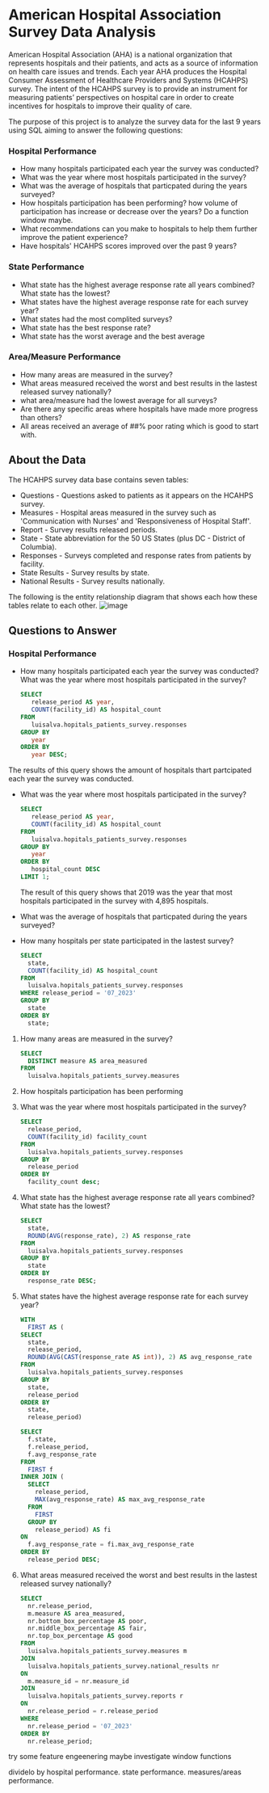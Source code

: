 # American Hospital Association Survey Data Analysis

American Hospital Association (AHA) is a national organization that represents hospitals and their patients, and acts as a source of information on health care issues and trends. Each year AHA produces the Hospital Consumer Assessment of Healthcare Providers and Systems (HCAHPS) survey. The intent of the HCAHPS survey is to provide an instrument for measuring patients’ perspectives on hospital care in order to create incentives for hospitals to improve their quality of care. 

The purpose of this project is to analyze the survey data for the last 9 years using SQL aiming to answer the following questions:

### Hospital Performance
* How many hospitals participated each year the survey was conducted?
* What was the year where most hospitals participated in the survey?
* What was the average of hospitals that particpated during the years surveyed?
* How hospitals participation has been performing? how volume of participation has increase or decrease over the years? Do a 
   function window maybe.
* What recommendations can you make to hospitals to help them further improve the patient experience?
* Have hospitals' HCAHPS scores improved over the past 9 years?

### State Performance
* What state has the highest average response rate all years combined? What state has the lowest?
* What states have the highest average response rate for each survey year?
* What states had the most complited surveys?
* What state has the best response rate?
* What state has the worst average and the best average

### Area/Measure Performance
* How many areas are measured in the survey?
* What areas measured received the worst and best results in the lastest released survey nationally?
* what area/measure had the lowest average for all surveys?
* Are there any specific areas where hospitals have made more progress than others?
* All areas received an average of ##% poor rating which is good to start with. 

## About the Data

The HCAHPS survey data base contains seven tables:
* Questions - Questions asked to patients as it appears on the HCAHPS survey.
* Measures - Hospital areas measured in the survey such as 'Communication with Nurses' and 'Responsiveness of Hospital Staff'.
* Report - Survey results released periods.
* State - State abbreviation for the 50 US States (plus DC - District of Columbia).
* Responses - Surveys completed and response rates from patients by facility.
* State Results - Survey results by state.
* National Results - Survey results nationally.

The following is the entity relationship diagram that shows each how these tables relate to each other.
![image](https://github.com/Luis102487/patients_survey/assets/96627296/6e144772-3720-447c-b3c3-f3843e1b98da)


## Questions to Answer

### Hospital Performance

* How many hospitals participated each year the survey was conducted? What was the year where most hospitals participated in the survey?
  ```sql
  SELECT
     release_period AS year,
     COUNT(facility_id) AS hospital_count
  FROM
     luisalva.hopitals_patients_survey.responses
  GROUP BY
     year
  ORDER BY
     year DESC;
  ```
The results of this query shows the amount of hospitals thart partcipated each year the survey was conducted.

* What was the year where most hospitals participated in the survey?
  ```sql
  SELECT
     release_period AS year,
     COUNT(facility_id) AS hospital_count
  FROM
     luisalva.hopitals_patients_survey.responses
  GROUP BY
     year
  ORDER BY
     hospital_count DESC
  LIMIT 1;
  ```
  The result of this query shows that 2019 was the year that most hospitals participated in the survey with 4,895 hospitals.

* What was the average of hospitals that particpated during the years surveyed?
  

* How many hospitals per state participated in the lastest survey?
  ```sql
  SELECT
    state,
    COUNT(facility_id) AS hospital_count
  FROM
    luisalva.hopitals_patients_survey.responses
  WHERE release_period = '07_2023'
  GROUP BY
    state
  ORDER BY 
    state;
  ```





1. How many areas are measured in the survey?
   ```sql
   SELECT
     DISTINCT measure AS area_measured
   FROM
     luisalva.hopitals_patients_survey.measures
   ```

2. How hospitals participation has been performing
  
  
3. What was the year where most hospitals participated in the survey?
   ```sql
   SELECT
     release_period,
     COUNT(facility_id) facility_count
   FROM
     luisalva.hopitals_patients_survey.responses
   GROUP BY
     release_period
   ORDER BY
     facility_count desc;
   ```

4. What state has the highest average response rate all years combined? What state has the lowest?
   ```sql
   SELECT
     state,
     ROUND(AVG(response_rate), 2) AS response_rate
   FROM
     luisalva.hopitals_patients_survey.responses
   GROUP BY
     state
   ORDER BY
     response_rate DESC;
   ```
5. What states have the highest average response rate for each survey year?
   ```sql
   WITH
     FIRST AS (
   SELECT
     state,
     release_period,
     ROUND(AVG(CAST(response_rate AS int)), 2) AS avg_response_rate
   FROM
     luisalva.hopitals_patients_survey.responses
   GROUP BY
     state,
     release_period
   ORDER BY
     state,
     release_period)
   
   SELECT
     f.state,
     f.release_period,
     f.avg_response_rate
   FROM
     FIRST f
   INNER JOIN (
     SELECT
       release_period,
       MAX(avg_response_rate) AS max_avg_response_rate
     FROM
       FIRST
     GROUP BY
       release_period) AS fi
   ON
     f.avg_response_rate = fi.max_avg_response_rate
   ORDER BY
     release_period DESC;
   ```

6. What areas measured received the worst and best results in the lastest released survey nationally? 
   ```sql
   SELECT
     nr.release_period,
     m.measure AS area_measured,
     nr.bottom_box_percentage AS poor,
     nr.middle_box_percentage AS fair,
     nr.top_box_percentage AS good
   FROM
     luisalva.hopitals_patients_survey.measures m
   JOIN
     luisalva.hopitals_patients_survey.national_results nr
   ON
     m.measure_id = nr.measure_id
   JOIN
     luisalva.hopitals_patients_survey.reports r
   ON
     nr.release_period = r.release_period
   WHERE
     nr.release_period = '07_2023'
   ORDER BY
     nr.release_period;
   ```

try some feature engeenering maybe
investigate window functions

dividelo by hospital performance. 
            state performance. 
            measures/areas performance.
            
